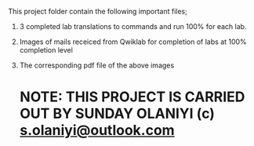 This project folder contain the following important files;

1. 3 completed lab translations to commands and run 100% for each lab.
   
2. Images of mails receiced from Qwiklab for completion of labs at 100% completion level
   
3. The corresponding pdf file of the above images
   
   # NOTE: THIS PROJECT IS CARRIED OUT BY SUNDAY OLANIYI (c) s.olaniyi@outlook.com
